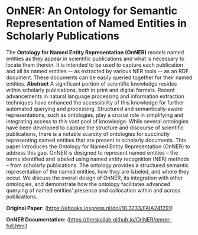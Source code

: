 # OnNER: An Ontology for Semantic Representation of Named Entities in Scholarly Publications
The __Ontology for Named Entity Representation (OnNER)__ models named entities  as they appear in scientific publications and what is necessary to locate them therein. It is intended to be used to capture each publication and all its named entities -- as extracted by various NER tools -- as an RDF document. These documents can be easily queried together for their named entities.
**Abstract**
A significant portion of scientific knowledge resides within scholarly publications, both in print and digital formats. Recent advancements in natural language processing and information extraction techniques have enhanced the accessibility of this knowledge for further automated querying and processing. Structured and semantically-aware representations, such as ontologies, play a crucial role in simplifying and integrating access to this vast pool of knowledge. While several ontologies have been developed to capture the structure and discourse of scientific publications, there is a notable scarcity of ontologies for succinctly representing named entities that are present in scholarly documents.
This paper introduces the Ontology for Named Entity Representation (OnNER) to address this gap. OnNER is designed to represent named entities – the terms identified and labeled using named entity recognition (NER) methods – from scholarly publications. The ontology provides a structured semantic representation of the named entities, how they are labeled, and where they occur. We discuss the overall design of OnNER, its integration with other ontologies, and demonstrate how the ontology facilitates advanced querying of named entities’ presence and collocation within and across publications.

**Original Paper:** (https://ebooks.iospress.nl/doi/10.3233/FAIA241291)

**OnNER Documentation:** (https://theskailab.github.io/OnNER/onner-full.html)
